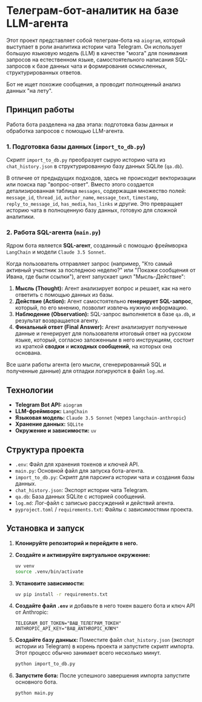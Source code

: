 # Телеграм-бот-аналитик на базе LLM-агента

Этот проект представляет собой телеграм-бота на `aiogram`, который выступает в роли аналитика истории чата Telegram. Он использует большую языковую модель (LLM) в качестве "мозга" для понимания запросов на естественном языке, самостоятельного написания SQL-запросов к базе данных чата и формирования осмысленных, структурированных ответов.

Бот не ищет похожие сообщения, а проводит полноценный анализ данных "на лету".

## Принцип работы

Работа бота разделена на два этапа: подготовка базы данных и обработка запросов с помощью LLM-агента.

### 1. Подготовка базы данных (`import_to_db.py`)

Скрипт `import_to_db.py` преобразует сырую историю чата из `chat_history.json` в структурированную базу данных SQLite (`qa.db`).

В отличие от предыдущих подходов, здесь не происходит векторизации или поиска пар "вопрос-ответ". Вместо этого создается детализированная таблица `messages`, содержащая множество полей: `message_id`, `thread_id`, `author_name`, `message_text`, `timestamp`, `reply_to_message_id`, `has_media`, `has_links` и другие. Это превращает историю чата в полноценную базу данных, готовую для сложной аналитики.

### 2. Работа SQL-агента (`main.py`)

Ядром бота является **SQL-агент**, созданный с помощью фреймворка `LangChain` и модели `Claude 3.5 Sonnet`.

Когда пользователь отправляет запрос (например, "Кто самый активный участник за последнюю неделю?" или "Покажи сообщения от Ивана, где были ссылки"), агент запускает цикл "Мысль-Действие":

1.  **Мысль (Thought):** Агент анализирует вопрос и решает, как на него ответить с помощью данных из базы.
2.  **Действие (Action):** Агент самостоятельно **генерирует SQL-запрос**, который, по его мнению, позволит извлечь нужную информацию.
3.  **Наблюдение (Observation):** SQL-запрос выполняется в базе `qa.db`, и результат возвращается агенту.
4.  **Финальный ответ (Final Answer):** Агент анализирует полученные данные и генерирует для пользователя итоговый ответ на русском языке, который, согласно заложенным в него инструкциям, состоит из краткой **сводки** и **исходных сообщений**, на которых она основана.

Все шаги работы агента (его мысли, сгенерированный SQL и полученные данные) для отладки логируются в файл `log.md`.

## Технологии

-   **Telegram Bot API:** `aiogram`
-   **LLM-фреймворк:** `LangChain`
-   **Языковая модель:** `Claude 3.5 Sonnet` (через `langchain-anthropic`)
-   **Хранение данных:** `SQLite`
-   **Окружение и зависимости:** `uv`

## Структура проекта

-   `.env`: Файл для хранения токенов и ключей API.
-   `main.py`: Основной файл для запуска бота-агента.
-   `import_to_db.py`: Скрипт для парсинга истории чата и создания базы данных.
-   `chat_history.json`: Экспорт истории чата Telegram.
-   `qa.db`: База данных SQLite с историей сообщений.
-   `log.md`: Лог-файл с записью рассуждений и действий агента.
-   `pyproject.toml` / `requirements.txt`: Файлы с зависимостями проекта.

## Установка и запуск

1.  **Клонируйте репозиторий и перейдите в него.**

2.  **Создайте и активируйте виртуальное окружение:**
    ```bash
    uv venv
    source .venv/bin/activate
    ```

3.  **Установите зависимости:**
    ```bash
    uv pip install -r requirements.txt
    ```

4.  **Создайте файл `.env`** и добавьте в него токен вашего бота и ключ API от Anthropic:
    ```
    TELEGRAM_BOT_TOKEN="ВАШ_ТЕЛЕГРАМ_ТОКЕН"
    ANTHROPIC_API_KEY="ВАШ_ANTHROPIC_КЛЮЧ"
    ```

5.  **Создайте базу данных:**
    Поместите файл `chat_history.json` (экспорт истории из Telegram) в корень проекта и запустите скрипт импорта. Этот процесс обычно занимает всего несколько минут.
    ```bash
    python import_to_db.py
    ```

6.  **Запустите бота:**
    После успешного завершения импорта запустите основного бота.
    ```bash
    python main.py
    ```
